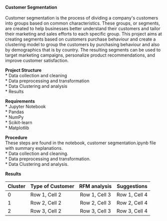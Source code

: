 **Customer Segmentation**
<br><br>
Customer segmentation is the process of dividing a company's customers into groups based on common characteristics. These groups, or 
segments, are created to help businesses better understand their customers and tailor their marketing and sales efforts to each specific group.
This project aims at creating segments based on customers purchase behaviour and create a clustering model to group the customers by purchasing 
behaviour and also by demographics that is by country. The resulting segments can be used to target marketing campaigns, personalize product 
recommendations, and improve customer satisfaction.

**Project Structure**
    <br> 
    * Data collection and cleaning
    <br>
    * Data preprocessing and transformation
    <br>
    * Data Clustering and analysis
    <br>
    * Results
    <br>


**Requirements**
   <br>
    * Jupyter Notebook
    <br>
    * Pandas
    <br>
    * NumPy
    <br>
    * Scikit-learn
    <br>
    * Matplotlib
    <br>

**Procedure**
<br>
These steps are found in the notebook, customer segmentation.ipynb file with summary explanations.
<br>
    * Data collection and cleaning.
<br>
    * Data preprocessing and transformation.
<br>
    * Data Clustering and analysis.
<br>

**Results**

| Cluster | Type of Customer | RFM analysis| Suggestions |
|---|---|:---:|---|
| 0 | Row 1, Cell 2 | Row 1, Cell 3 | Row 1, Cell 4 |
| 1 | Row 2, Cell 2 | Row 2, Cell 3 | Row 2, Cell 4 |
| 2 | Row 3, Cell 2 | Row 3, Cell 3 | Row 3, Cell 4 |
